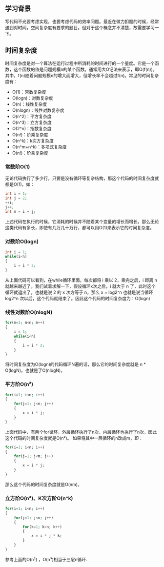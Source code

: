 ## 学习背景

写代码不光要考虑实现，也要考虑代码的效率问题。最近在做力扣题的时候，经常遇到对时间，空间复杂度有要求的题目。但对于这个概念并不清楚，故需要学习一下。

## 时间复杂度

时间复杂度是对一个算法在运行过程中所消耗的时间进行的一个量度。它是一个函数，这个函数的值是问题规模n的某个函数。通常用大O记法来表示，即O(f(n))。其中，f(n)随着问题规模n的增大而增大，但增长率不会超过f(n)。常见的时间复杂度有：

* O(1)：常数复杂度
* O(logn)：对数复杂度
* O(n)：线性复杂度
* O(nlogn)：线性对数复杂度
* O(n^2)：平方复杂度
* O(n^3)：立方复杂度
* O(2^n)：指数复杂度
* O(n!)：阶乘复杂度
* O(n^k)：k次方复杂度
* O(n^m+n^k)：多项式复杂度
* O(n!)：阶乘复杂度

### 常数阶O(1)

无论代码执行了多少行，只要是没有循环等复杂结构，那这个代码的时间复杂度就都是O(1)，如：

```php 
int i = 1;
int j = 2;
++i;
j++;
int m = i + j;
```

上述代码在执行的时候，它消耗的时候并不随着某个变量的增长而增长，那么无论这类代码有多长，即使有几万几十万行，都可以用O(1)来表示它的时间复杂度。

### 对数阶O(logn)

```php 
int i = 1;
while(i<n)
{
    i = i * 2;
}
```

从上面代码可以看到，在while循环里面，每次都将 i 乘以 2，乘完之后，i 距离 n 就越来越近了。我们试着求解一下，假设循环x次之后，i 就大于 n 了，此时这个循环就退出了，也就是说 2 的 x 次方等于 n，那么 x =
log2^n
也就是说当循环 log2^n 次以后，这个代码就结束了。因此这个代码的时间复杂度为：O(logn)

### 线性对数阶O(nlogN)

```php
for(m=1; m<n; m++)
{
    i = 1;
    while(i<n)
    {
        i = i * 2;
    }
}
```

将时间复杂度为O(logn)的代码循环N遍的话，那么它的时间复杂度就是 n * O(logN)，也就是了O(nlogN)。

### 平方阶O(n²)

```php
for(i=1; i<n; i++)
{
    for(j=1; j<n; j++)
    {
        x = i * j;
    }
}
```

上面代码中，有两个for循环，外层循环执行了n次，内层循环也执行了n次，因此这个代码的时间复杂度就是O(n²)。
如果将其中一层循环的n改成m，即：

```php
for(i=1; i<n; i++)
{
    for(j=1; j<m; j++)
    {
        x = i * j;
    }
}
```

那么这个代码的时间复杂度就是O(nm)。

### 立方阶O(n³)、K次方阶O(n^k)

```php
for(i=1; i<n; i++)
{
    for(j=1; j<n; j++)
    {
        for(k=1; k<n; k++)
        {
            x = i * j * k;
        }
    }
}
```

参考上面的O(n²) ，O(n³)相当于三层n循环.
